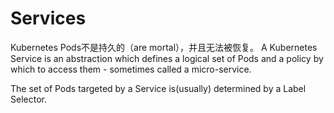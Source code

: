 # Services
Kubernetes Pods不是持久的（are mortal），并且无法被恢复。
A Kubernetes Service is an abstraction which defines a logical set of Pods and a policy by which to access them - sometimes called a micro-service.

The set of Pods targeted by a Service is(usually) determined by a Label Selector.